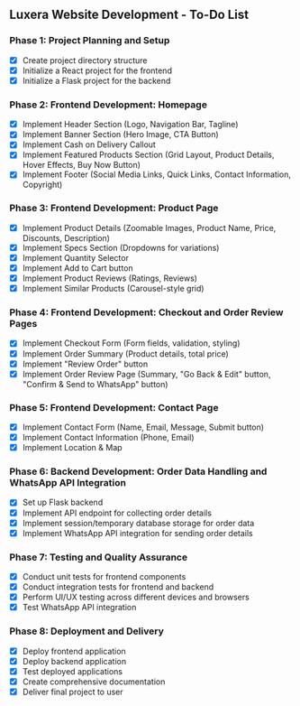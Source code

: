 ## Luxera Website Development - To-Do List

### Phase 1: Project Planning and Setup
- [x] Create project directory structure
- [x] Initialize a React project for the frontend
- [x] Initialize a Flask project for the backend

### Phase 2: Frontend Development: Homepage
- [x] Implement Header Section (Logo, Navigation Bar, Tagline)
- [x] Implement Banner Section (Hero Image, CTA Button)
- [x] Implement Cash on Delivery Callout
- [x] Implement Featured Products Section (Grid Layout, Product Details, Hover Effects, Buy Now Button)
- [x] Implement Footer (Social Media Links, Quick Links, Contact Information, Copyright)

### Phase 3: Frontend Development: Product Page
- [x] Implement Product Details (Zoomable Images, Product Name, Price, Discounts, Description)
- [x] Implement Specs Section (Dropdowns for variations)
- [x] Implement Quantity Selector
- [x] Implement Add to Cart button
- [x] Implement Product Reviews (Ratings, Reviews)
- [x] Implement Similar Products (Carousel-style grid)

### Phase 4: Frontend Development: Checkout and Order Review Pages
- [x] Implement Checkout Form (Form fields, validation, styling)
- [x] Implement Order Summary (Product details, total price)
- [x] Implement "Review Order" button
- [x] Implement Order Review Page (Summary, "Go Back & Edit" button, "Confirm & Send to WhatsApp" button)

### Phase 5: Frontend Development: Contact Page
- [x] Implement Contact Form (Name, Email, Message, Submit button)
- [x] Implement Contact Information (Phone, Email)
- [x] Implement Location & Map

### Phase 6: Backend Development: Order Data Handling and WhatsApp API Integration
- [x] Set up Flask backend
- [x] Implement API endpoint for collecting order details
- [x] Implement session/temporary database storage for order data
- [x] Implement WhatsApp API integration for sending order details

### Phase 7: Testing and Quality Assurance
- [x] Conduct unit tests for frontend components
- [x] Conduct integration tests for frontend and backend
- [x] Perform UI/UX testing across different devices and browsers
- [x] Test WhatsApp API integration

### Phase 8: Deployment and Delivery
- [x] Deploy frontend application
- [x] Deploy backend application
- [x] Test deployed applications
- [x] Create comprehensive documentation
- [x] Deliver final project to user